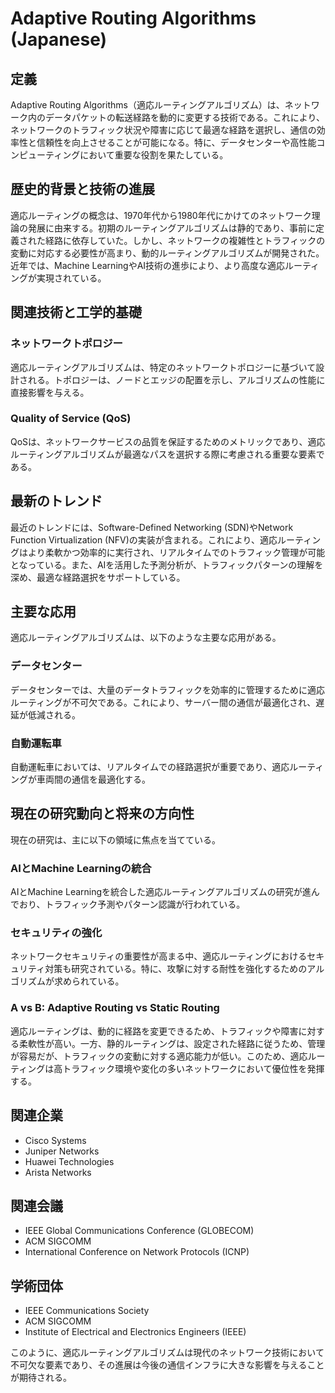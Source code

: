 # Adaptive Routing Algorithms (Japanese)

## 定義

Adaptive Routing Algorithms（適応ルーティングアルゴリズム）は、ネットワーク内のデータパケットの転送経路を動的に変更する技術である。これにより、ネットワークのトラフィック状況や障害に応じて最適な経路を選択し、通信の効率性と信頼性を向上させることが可能になる。特に、データセンターや高性能コンピューティングにおいて重要な役割を果たしている。

## 歴史的背景と技術の進展

適応ルーティングの概念は、1970年代から1980年代にかけてのネットワーク理論の発展に由来する。初期のルーティングアルゴリズムは静的であり、事前に定義された経路に依存していた。しかし、ネットワークの複雑性とトラフィックの変動に対応する必要性が高まり、動的ルーティングアルゴリズムが開発された。近年では、Machine LearningやAI技術の進歩により、より高度な適応ルーティングが実現されている。

## 関連技術と工学的基礎

### ネットワークトポロジー

適応ルーティングアルゴリズムは、特定のネットワークトポロジーに基づいて設計される。トポロジーは、ノードとエッジの配置を示し、アルゴリズムの性能に直接影響を与える。

### Quality of Service (QoS)

QoSは、ネットワークサービスの品質を保証するためのメトリックであり、適応ルーティングアルゴリズムが最適なパスを選択する際に考慮される重要な要素である。

## 最新のトレンド

最近のトレンドには、Software-Defined Networking (SDN)やNetwork Function Virtualization (NFV)の実装が含まれる。これにより、適応ルーティングはより柔軟かつ効率的に実行され、リアルタイムでのトラフィック管理が可能となっている。また、AIを活用した予測分析が、トラフィックパターンの理解を深め、最適な経路選択をサポートしている。

## 主要な応用

適応ルーティングアルゴリズムは、以下のような主要な応用がある。

### データセンター

データセンターでは、大量のデータトラフィックを効率的に管理するために適応ルーティングが不可欠である。これにより、サーバー間の通信が最適化され、遅延が低減される。

### 自動運転車

自動運転車においては、リアルタイムでの経路選択が重要であり、適応ルーティングが車両間の通信を最適化する。

## 現在の研究動向と将来の方向性

現在の研究は、主に以下の領域に焦点を当てている。

### AIとMachine Learningの統合

AIとMachine Learningを統合した適応ルーティングアルゴリズムの研究が進んでおり、トラフィック予測やパターン認識が行われている。

### セキュリティの強化

ネットワークセキュリティの重要性が高まる中、適応ルーティングにおけるセキュリティ対策も研究されている。特に、攻撃に対する耐性を強化するためのアルゴリズムが求められている。

### A vs B: Adaptive Routing vs Static Routing

適応ルーティングは、動的に経路を変更できるため、トラフィックや障害に対する柔軟性が高い。一方、静的ルーティングは、設定された経路に従うため、管理が容易だが、トラフィックの変動に対する適応能力が低い。このため、適応ルーティングは高トラフィック環境や変化の多いネットワークにおいて優位性を発揮する。

## 関連企業

- Cisco Systems
- Juniper Networks
- Huawei Technologies
- Arista Networks

## 関連会議

- IEEE Global Communications Conference (GLOBECOM)
- ACM SIGCOMM
- International Conference on Network Protocols (ICNP)

## 学術団体

- IEEE Communications Society
- ACM SIGCOMM
- Institute of Electrical and Electronics Engineers (IEEE)

このように、適応ルーティングアルゴリズムは現代のネットワーク技術において不可欠な要素であり、その進展は今後の通信インフラに大きな影響を与えることが期待される。